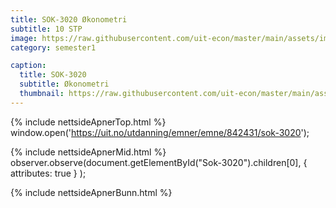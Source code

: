 ```yaml
---
title: SOK-3020 Økonometri
subtitle: 10 STP
image: https://raw.githubusercontent.com/uit-econ/master/main/assets/img/SOK-3020.png
category: semester1

caption:
  title: SOK-3020
  subtitle: Økonometri
  thumbnail: https://raw.githubusercontent.com/uit-econ/master/main/assets/img/SOK-3020.png
---
```



{% include nettsideApnerTop.html %}
window.open('https://uit.no/utdanning/emner/emne/842431/sok-3020');

{% include nettsideApnerMid.html %} 
observer.observe(document.getElementById("Sok-3020").children[0], { attributes: true } );

{% include nettsideApnerBunn.html %}
